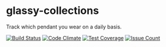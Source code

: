 # glassy-collections

Track which pendant you wear on a daily basis.

[![Build Status](https://travis-ci.org/coreyja/glassy-collections.svg?branch=master)](https://travis-ci.org/coreyja/glassy-collections)
[![Code Climate](https://codeclimate.com/github/coreyja/glassy-collections/badges/gpa.svg)](https://codeclimate.com/github/codeclimate/codeclimate)
[![Test Coverage](https://codeclimate.com/github/coreyja/glassy-collections/badges/coverage.svg)](https://codeclimate.com/github/codeclimate/codeclimate/coverage)
[![Issue Count](https://codeclimate.com/github/coreyja/glassy-collections/badges/issue_count.svg)](https://codeclimate.com/github/codeclimate/codeclimate)
